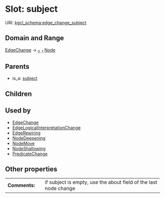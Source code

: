 
# Slot: subject




URI: [kgcl_schema:edge_change_subject](https://w3id.org/kgcl-schema/edge_change_subject)


## Domain and Range

[EdgeChange](EdgeChange.md) &#8594;  <sub>0..1</sub> [Node](Node.md)

## Parents

 *  is_a: [subject](subject.md)

## Children


## Used by

 * [EdgeChange](EdgeChange.md)
 * [EdgeLogicalInterpretationChange](EdgeLogicalInterpretationChange.md)
 * [EdgeRewiring](EdgeRewiring.md)
 * [NodeDeepening](NodeDeepening.md)
 * [NodeMove](NodeMove.md)
 * [NodeShallowing](NodeShallowing.md)
 * [PredicateChange](PredicateChange.md)

## Other properties

|  |  |  |
| --- | --- | --- |
| **Comments:** | | if subject is empty, use the about field of the last node change |

